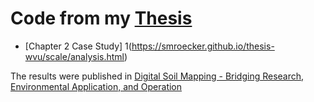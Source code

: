 # Code from my [Thesis](https://pqdtopen.proquest.com/pubnum/1524652.html)

- [Chapter 2 Case Study] 1(https://smroecker.github.io/thesis-wvu/scale/analysis.html)

The results were published in [Digital Soil Mapping - Bridging Research, Environmental Application, and Operation](https://link.springer.com/chapter/10.1007%2F978-90-481-8863-5_5)
